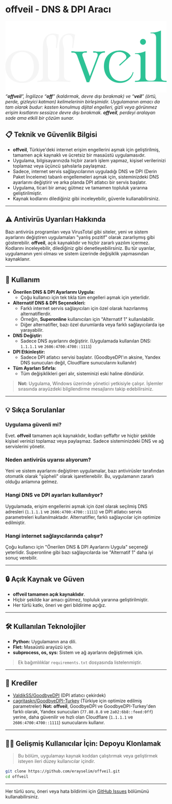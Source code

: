 # offveil - DNS & DPI Aracı

![offveil](offveil.png)
*“**offveil**”, İngilizce “**off**” (kaldırmak, devre dışı bırakmak) ve “**veil**” (örtü, perde, gizleyici katman) kelimelerinin birleşimidir. Uygulamanın amacı da tam olarak budur: kasten konulmuş dijital engelleri, gizli veya görünmez erişim kısıtlarını sessizce devre dışı bırakmak. **offveil**, perdeyi aralayan sade ama etkili bir çözüm sunar.*


## 📋 Teknik ve Güvenlik Bilgisi

- **offveil**, Türkiye'deki internet erişim engellerini aşmak için geliştirilmiş, tamamen açık kaynaklı ve ücretsiz bir masaüstü uygulamasıdır.
- Uygulama, bilgisayarınızda hiçbir zararlı işlem yapmaz, kişisel verilerinizi toplamaz veya üçüncü şahıslarla paylaşmaz.
- Sadece, internet servis sağlayıcılarının uyguladığı DNS ve DPI (Derin Paket İnceleme) tabanlı engellemeleri aşmak için, sisteminizdeki DNS ayarlarını değiştirir ve arka planda DPI atlatıcı bir servis başlatır.
- Uygulama, ticari bir amaç gütmez ve tamamen topluluk yararına geliştirilmiştir.
- Kaynak kodlarını dilediğiniz gibi inceleyebilir, güvenle kullanabilirsiniz.

---

## ⚠️ Antivirüs Uyarıları Hakkında

Bazı antivirüs programları veya VirusTotal gibi siteler, yeni ve sistem ayarlarını değiştiren uygulamaları "yanlış pozitif" olarak zararlıymış gibi gösterebilir. **offveil**, açık kaynaklıdır ve hiçbir zararlı yazılım içermez. Kodlarını inceleyebilir, dilediğiniz gibi denetleyebilirsiniz. Bu tür uyarılar, uygulamanın yeni olması ve sistem üzerinde değişiklik yapmasından kaynaklanır.

---

## 🚀 Kullanım

- **Önerilen DNS & DPI Ayarlarını Uygula:**
    - Çoğu kullanıcı için tek tıkla tüm engelleri aşmak için yeterlidir.
- **Alternatif DNS & DPI Seçenekleri:**
    - Farklı internet servis sağlayıcıları için özel olarak hazırlanmış alternatiflerdir.
    - Örneğin, **Superonline** kullanıcıları için "Alternatif 1" kullanılabilir.
    - Diğer alternatifler, bazı özel durumlarda veya farklı sağlayıcılarda işe yarayabilir.
- **DNS Değiştir:**
    - Sadece DNS ayarlarını değiştirir. (Uygulamada kullanılan DNS: `1.1.1.1` ve `2606:4700:4700::1111`)
- **DPI Etkinleştir:**
    - Sadece DPI atlatıcı servisi başlatır. (GoodbyeDPI'ın aksine, Yandex DNS sunucuları değil, Cloudflare sunucularını kullanılır)
- **Tüm Ayarları Sıfırla:**
    - Tüm değişiklikleri geri alır, sisteminizi eski haline döndürür.

> **Not:** Uygulama, Windows üzerinde yönetici yetkisiyle çalışır. İşlemler sırasında arayüzdeki bilgilendirme mesajlarını takip edebilirsiniz.

---

## 💡 Sıkça Sorulanlar

### Uygulama güvenli mi?
Evet. **offveil** tamamen açık kaynaklıdır, kodları şeffaftır ve hiçbir şekilde kişisel verinizi toplamaz veya paylaşmaz. Sadece sisteminizdeki DNS ve ağ servislerini yönetir.

### Neden antivirüs uyarısı alıyorum?
Yeni ve sistem ayarlarını değiştiren uygulamalar, bazı antivirüsler tarafından otomatik olarak "şüpheli" olarak işaretlenebilir. Bu, uygulamanın zararlı olduğu anlamına gelmez.

### Hangi DNS ve DPI ayarları kullanılıyor?
Uygulamada, erişim engellerini aşmak için özel olarak seçilmiş DNS adresleri (`1.1.1.1` ve `2606:4700:4700::1111`) ve DPI atlatıcı servis parametreleri kullanılmaktadır. Alternatifler, farklı sağlayıcılar için optimize edilmiştir.

### Hangi internet sağlayıcılarında çalışır?
Çoğu kullanıcı için "Önerilen DNS & DPI Ayarlarını Uygula" seçeneği yeterlidir. Superonline gibi bazı sağlayıcılarda ise "Alternatif 1" daha iyi sonuç verebilir.

---

## 🔒 Açık Kaynak ve Güven

- **offveil tamamen açık kaynaklıdır**.
- Hiçbir şekilde kar amacı gütmez, topluluk yararına geliştirilmiştir.
- Her türlü katkı, öneri ve geri bildirime açığız.

---

## 🛠️ Kullanılan Teknolojiler

- **Python:** Uygulamanın ana dili.
- **Flet:** Masaüstü arayüzü için.
- **subprocess, os, sys:** Sistem ve ağ ayarlarını değiştirmek için.
> Ek bağımlılıklar `requirements.txt` dosyasında listelenmiştir.

---

## 📜 Krediler

- [ValdikSS/GoodbyeDPI](https://github.com/ValdikSS/GoodbyeDPI) (DPI atlatıcı çekirdek)
- [cagritaskn/GoodbyeDPI-Turkey](https://github.com/cagritaskn/GoodbyeDPI-Turkey) (Türkiye için optimize edilmiş parametreler)
 **Not:** **offveil**, GoodbyeDPI ve GoodbyeDPI-Turkey'den farklı olarak, Yandex sunucuları (`77.88.8.8` ve `2a02:6b8::feed:0ff`) yerine, daha güvenilir ve hızlı olan Cloudflare (`1.1.1.1` ve `2606:4700:4700::1111`) sunucularını kullanır.

---

## 👨‍💻 Gelişmiş Kullanıcılar İçin: Depoyu Klonlamak

> Bu bölüm, uygulamayı kaynak koddan çalıştırmak veya geliştirmek isteyen ileri düzey kullanıcılar içindir.

```bash
git clone https://github.com/erayselim/offveil.git
cd offveil
```

---

Her türlü soru, öneri veya hata bildirimi için [GitHub Issues](https://github.com/erayselim/offveil/issues) bölümünü kullanabilirsiniz. 